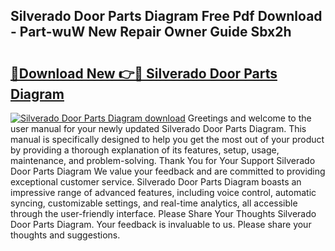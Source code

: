 ## Silverado Door Parts Diagram Free Pdf Download - Part-wuW New Repair Owner Guide Sbx2h

# <h2><a href="http://dft0yst.blite.top/?on=Silverado+Door+Parts+Diagram">🔗Download New 👉🔴 Silverado Door Parts Diagram</a></h2>

[![Silverado Door Parts Diagram download](https://i.imgur.com/lujVjoI.png)](http://dft0yst.blite.top/?on=Silverado+Door+Parts+Diagram)
Greetings and welcome to the user manual for your newly updated Silverado Door Parts Diagram. This manual is specifically designed to help you get the most out of your product by providing a thorough explanation of its features, setup, usage, maintenance, and problem-solving. Thank You for Your Support Silverado Door Parts Diagram We value your feedback and are committed to providing exceptional customer service. Silverado Door Parts Diagram boasts an impressive range of advanced features, including voice control, automatic syncing, customizable settings, and real-time analytics, all accessible through the user-friendly interface. Please Share Your Thoughts Silverado Door Parts Diagram. Your feedback is invaluable to us. Please share your thoughts and suggestions.
